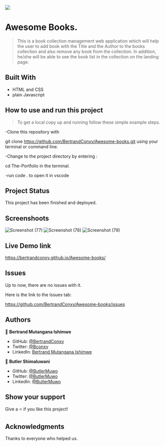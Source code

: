 ![](https://img.shields.io/badge/Microverse-blueviolet)

# Awesome Books.
> This is a book collection management web application which will help the user to add book with the Title and the Author to the books collection
and also remove any book from the collection. In addition, he/she will be able to see the book list in the collection on the landing page.


## Built With

- HTML and CSS 
- plain Javascript

## How to use and run this project

>To get a local copy up and running follow these simple example steps.

-Clone this repository with

git clone https://github.com/BertrandConxy/Awesome-books.git using your terminal or command line.

-Change to the project directory by entering :

cd The-Portfolio in the terminal.

-run code . to open it in vscode



## Project Status
This project has been  finished and deployed.

## Screenshoots
![Screenshot (77)](https://user-images.githubusercontent.com/90222110/149329933-d60febc9-3a6d-4e1d-99d2-14568dd28efd.png)
![Screenshot (78)](https://user-images.githubusercontent.com/90222110/149329962-0fca49b4-9a4f-4dfc-a458-1f821175a9fc.png)
![Screenshot (79)](https://user-images.githubusercontent.com/90222110/149329986-6ce4be56-60e7-4af2-9eb3-f13aa241f0a4.png)


## Live Demo link
 https://bertrandconxy.github.io/Awesome-books/

## Issues

Up to now, there are no issues with it.

Here is the link to the Issues tab:

https://github.com/BertrandConxy/Awesome-books/issues

## Authors

👤 **Bertrand Mutangana Ishimwe**

- GitHub: [@BertrandConxy](https://github.com/BertrandConxy)
- Twitter: [@Bconxy](https://twitter.com/Bconxy)
- LinkedIn: [Bertrand Mutangana Ishimwe](https://www.linkedin.com/in/bertrand-mutangana-024905220/)


👤 **Butler Shimaluwani**

- GitHub: [@ButlerMuwo](https://github.com/butlermuwo)
- Twitter: [@ButlerMuwo](https://twitter.com/ButlerMuwo)
- LinkedIn: [@ButlerMuwo](https://www.linkedin.com/in/butler-shimaluwani-41a680159/)



## Show your support

Give a ⭐️ if you like this project!

## Acknowledgments

Thanks to everyone who helped us.
